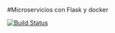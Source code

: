 #Microservicios con Flask y docker

[![Build Status](https://travis-ci.org/abelthf/inkarri-app.svg?branch=master)](https://travis-ci.org/abelthf/inkarri-app)
